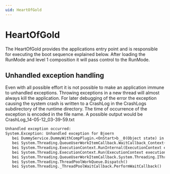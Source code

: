 ```yaml
---
uid: HeartOfGold
---
```

# HeartOfGold

The HeartOfGold provides the applications entry point and is responsible for executing the boot sequence explained below. After loading the RunMode and level 1 composition it will pass control to the RunMode.

## Unhandled exception handling

Even with all possible effort it is not possible to make an application immune to unhandled exceptions. Throwing exceptions in a new thread will almost always kill the application. For later debugging of the error the exception causing the system crash is written to a CrashLog in the CrashLogs subdirectory of the runtime directory. The time of occurrence of the exception is encoded in the file name. A possible output would be CrashLog_14-05-12_03-39-59.txt

````txt
Unhandled exception occurred:
System.Exception: Unhandled exception for Bjoern
   bei DummyService.DummyWithCompPlugin.<OnStart>b__0(Object state) in d:\MoryxRepo\SvcRuntime\DummyService\Plugin\DummyWithComp.cs:Zeile 75.
   bei System.Threading.QueueUserWorkItemCallback.WaitCallback_Context(Object state)
   bei System.Threading.ExecutionContext.RunInternal(ExecutionContext executionContext, ContextCallback callback, Object state, Boolean preserveSyncCtx)
   bei System.Threading.ExecutionContext.Run(ExecutionContext executionContext, ContextCallback callback, Object state, Boolean preserveSyncCtx)
   bei System.Threading.QueueUserWorkItemCallback.System.Threading.IThreadPoolWorkItem.ExecuteWorkItem()
   bei System.Threading.ThreadPoolWorkQueue.Dispatch()
   bei System.Threading._ThreadPoolWaitCallback.PerformWaitCallback()
````
